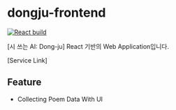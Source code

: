 # dongju-frontend  

[![React build](https://github.com/FacerAin/dongju-frontend/actions/workflows/main.yml/badge.svg?branch=main)](https://github.com/FacerAin/dongju-frontend/actions/workflows/main.yml)  

[시 쓰는 AI: Dong-ju] React 기반의 Web Application입니다.  

[Service Link]

## Feature
- Collecting Poem Data With UI
